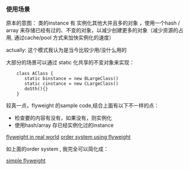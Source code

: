 ### 使用场景

原本的意图：
	类的instance 有 实例化其他大并且多的对象 ，使用一个hash / array 来存储已经有过的、不变的对象，以减少创建更多的对象（减少资源的占用, 通过cache/pool 方式来加快实例化的速度）

actually: 这个模式我认为是当今比较少用/没什么用的

大部分的场景可以通过 static 化共享的不变对象来实现：


```
	class AClass {
	   static binstance = new BLargeClass()
	   static cinstance = new CLargeClass()
	   doSth(){}
	}

```

较真一点，flyweight 的sample code,结合上面有以下不一样的点：
  
  - 检查要的内容有没有，如果没有，则实例化
  - 使用hash/array 存已经实例化过的instance


[flyweight in real world](https://dzone.com/articles/design-patterns-in-the-real-world-flyweight)
[order system using flyweight](https://medium.com/@rafacdelnero/design-patterns-saga-18-real-world-situations-with-flyweight-8a6a2d94e32f)

如上面的order system , 我完全可以简化成：

 [simple flyweight](https://github.com/no7dw/design_pattern/flyweight/p.js)

